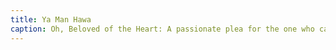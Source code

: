 ```yaml
---
title: Ya Man Hawa
caption: Oh, Beloved of the Heart: A passionate plea for the one who captures the soul.
---
```

